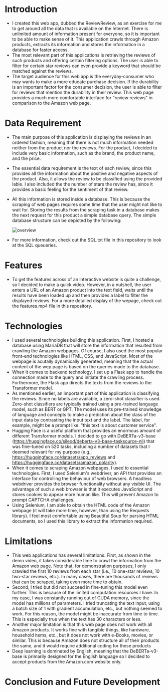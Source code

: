 # Introduction
- I created this web app, dubbed the ReviewReview, as an exercise for me to get around all the data that is available on the Internet. There is unlimited amount of information present for everyone, so it is important to be able to make sense of it. This application crawls through Amazon products, extracts its information and stores the information in a database for faster access.
- The most relevant part of this applications is retrieving the reviews of such products and offering certain filtering options. The user is able to filter for certain star reviews can even provide a keyword that should be matched against the reviews.
- The target audience for this web app is the everyday-consumer who may wants to make a more educate purchase decision. If the durability is an important factor for the consumer decision, the user is able to filter for reviews that mention the durability in their review. This web page provides a much more comfortable interface for "review reviews" in comparison to the Amazon web page.

# Data Requirement
- The main purpose of this application is displaying the reviews in an ordered fashion, meaning that there is not much information needed neither from the product nor the reviews. For the product, I decided to include very basic information, such as the brand, the product name, and the price.
- The essential data requirement is the text of each review, since this provides all the information about the positive and negative aspects of the product. Also, it allows the review to be classified using the provided lable. I also included the the number of stars the review has, since it provides a basic feeling for the sentiment of that review.
- All this information is stored inside a database. This is because the scraping of web pages requires some time that the user might not like to wait for. Storing the results from the scraping task in a database makes the next request for this product a simple database query. The simple database structure can be depicted by the following:

  ![overview](https://user-images.githubusercontent.com/127037803/230575355-dab1e8d3-72b3-4e5b-8a2b-daeabf7d05d5.png) 
 - For more information, check out the SQL.txt file in this repository to look at the SQL queueries.
 
 # Features
- To get the features across of an interactive website is quite a challenge, so I decided to make a quick video. However, in a nutshell, the user enters a URL of an Amazon product into the text field, waits until the results have been loaded up and then provides a label to filter the displayed reviews. For a more detailed display of the wepage, check out the features.mp4 file in this repository.

# Technologies
- I used several technologies building this application. First, I hosted a database using MariaDB that will store the information that resulted from crawling the Amazon webpages. Of course, I also used the most popular front-end technologies like HTML, CSS, and JavaScript. Most of the webpage is acutally dynamically generated, meaning that the actual content of the wep page is based on the queries made to the database.
- When it comes to backend technology, I set up a Flask app to handle the connection made to the query and initiate the crawling process. Furthermore, the Flask app directs the texts from the reviews to the Transformer model.
- As mentioned earlier, an important part of this application is classifying the reviews. Since no labels are available, a zero-shot classifier is used. Zero-shot classifiers are typically trained using a pre-trained language model, such as BERT or GPT. The model uses its pre-trained knowledge of language and concepts to make a prediction about the class of the input data by contrasting the input text and the label. The label, for example, might be a prompt like: "this text is about customer service".
- Hugging Face is a useful platform that provides an enormous amount of different Transformer models. I decided to go with DeBERTa-v3-base (https://huggingface.co/sileod/deberta-v3-base-tasksource-nli) that was fine-tuned on 520 tasks, including a number of datasets that I deemed relevant for my purpose (e.g., https://huggingface.co/datasets/app_reviews and https://huggingface.co/datasets/amazon_polarity).
- When it comes to scraping Amazon webpages, I used to essential technologies. First, I used Selenium's webdriver, an API that provides an interface for controlling the behaviour of web browsers. A headless webdriver provides the browser functionality without any visible UI. The advantage of such a web browser is that it executes JavaScript and stores cookies to appear more human like. This will prevent Amazon to prompt CAPTCHA challenges.
- Using Selenium, I am able to obtain the HTML code of the Amazon webpage (it will take more time, however, than using the Requests library). I feel most comfortable using Beautiful Soup for parsing HTML documents, so I used this library to extract the information required.

# Limitations
- This web applications has several limitations. First, as shown in the demo video, it takes considerable time to crawl the information from the Amazon web page. Note that, for demonstration purposes, I only crawled the first 10 reviews from each star (i.e., 10 one-star reviews, 10 two-star reviews, etc.). In many cases, there are thousands of reviews that can be scraped, taking even more time to obtain.
- Second, I tried but did not succeed in fine-tuning this model even further. This is because of the limited computation resources I have. In my case, I was constantly running out of CUDA memory, since the model has millions of parameters. I tried truncating the text input, using a batch size of 1 with gradient accumulation, etc., but nothing seemed to work. For this reason, the model might be inaccurate from time to time. This is especially true when the text has 30 characters or less.
- Another major limitation is that this web page does not work with all Amazon products. It works fine with tangible things, like hardware, household items, etc., but it does not work with e-Books, movies, or similar. This is because Amazon does not structure all of their products the same, and it would require additional coding for these products
- Deep learning is dominated by English, meaning that the DeBERTa-v3-base is primarily designed for the English language so I decided to accept products from the Amazon.com website only.

# Conclusion and Future Development


